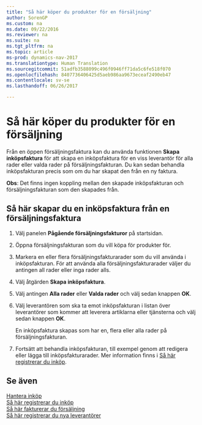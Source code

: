 ```yaml
---
title: "Så här köper du produkter för en försäljning"
author: SorenGP
ms.custom: na
ms.date: 09/22/2016
ms.reviewer: na
ms.suite: na
ms.tgt_pltfrm: na
ms.topic: article
ms-prod: dynamics-nav-2017
ms.translationtype: Human Translation
ms.sourcegitcommit: 51adfb3588099c496f0946ff71da5c6fe518f070
ms.openlocfilehash: 8407736406425d5aeb986aa9673eceaf2490eb47
ms.contentlocale: sv-se
ms.lasthandoff: 06/26/2017

---
```


# <a name="how-to-purchase-products-for-a-sale"></a>Så här köper du produkter för en försäljning
Från en öppen försäljningsfaktura kan du använda funktionen **Skapa inköpsfaktura** för att skapa en inköpsfaktura för en viss leverantör för alla rader eller valda rader på försäljningsfakturan. Du kan sedan behandla inköpsfakturan precis som om du har skapat den från en ny faktura.

**Obs**: Det finns ingen koppling mellan den skapade inköpsfakturan och försäljningsfakturan som den skapades från.

## <a name="to-create-a-purchase-invoice-from-a-sales-invoice"></a>Så här skapar du en inköpsfaktura från en försäljningsfaktura
1. Välj panelen **Pågående försäljningsfakturor** på startsidan.
2. Öppna försäljningsfakturan som du vill köpa för produkter för.
3. Markera en eller flera försäljningsfakturarader som du vill använda i inköpsfakturan. För att använda alla försäljningsfakturarader väljer du antingen all rader eller inga rader alls.
4. Välj åtgärden **Skapa inköpsfaktura**.
5. Välj antingen **Alla rader** eller **Valda rader** och välj sedan knappen **OK**.  
6. Välj leverantören som ska ta emot inköpsfakturan i listan över leverantörer som kommer att leverera artiklarna eller tjänsterna och välj sedan knappen **OK**.

    En inköpsfaktura skapas som har en, flera eller alla rader på försäljningsfakturan.
7. Fortsätt att behandla inköpsfakturan, till exempel genom att redigera eller lägga till inköpsfakturarader. Mer information finns i [Så här registrerar du inköp](purchasing-how-record-purchases.md).

## <a name="see-also"></a>Se även
[Hantera inköp](purchasing-manage-purchasing.md)  
[Så här registrerar du inköp](purchasing-how-record-purchases.md)  
[Så här fakturerar du försäljning](sales-how-invoice-sales.md)  
[Så här registrerar du nya leverantörer](purchasing-how-register-new-vendors.md)

